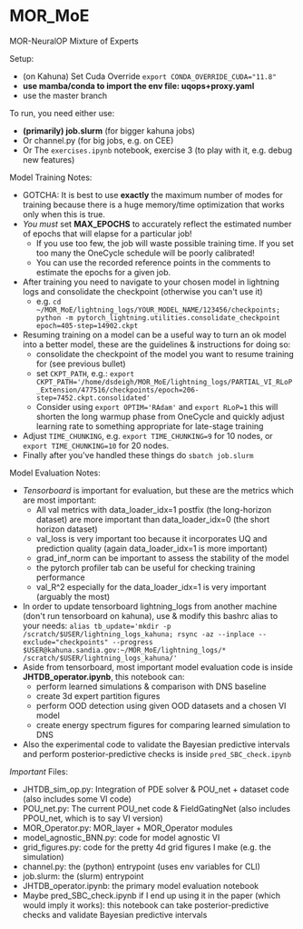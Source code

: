 # MOR_MoE
MOR-NeuralOP Mixture of Experts

Setup:
* (on Kahuna) Set Cuda Override `export CONDA_OVERRIDE_CUDA="11.8"`
* **use mamba/conda to import the env file: uqops+proxy.yaml**
* use the master branch

To run, you need either use:
* **(primarily) job.slurm** (for bigger kahuna jobs)
* Or channel.py (for big jobs, e.g. on CEE)
* Or The `exercises.ipynb` notebook, exercise 3 (to play with it, e.g. debug new features)

Model Training Notes:
* GOTCHA: It is best to use **exactly** the maximum number of modes for training because there is a huge memory/time optimization that works only when this is true.
* *You must* set **MAX_EPOCHS** to accurately reflect the estimated number of epochs that will elapse for a particular job!
  * If you use too few, the job will waste possible training time. If you set too many the OneCycle schedule will be poorly calibrated!
  * You can use the recorded reference points in the comments to estimate the epochs for a given job.
* After training you need to navigate to your chosen model in lightning logs and consolidate the checkpoint (otherwise you can't use it)
  * e.g. `cd ~/MOR_MoE/lightning_logs/YOUR_MODEL_NAME/123456/checkpoints; python -m pytorch_lightning.utilities.consolidate_checkpoint epoch=405-step=14902.ckpt`
* Resuming training on a model can be a useful way to turn an ok model into a better model, these are the guidelines & instructions for doing so:
  * consolidate the checkpoint of the model you want to resume training for (see previous bullet)
  * set `CKPT_PATH`, e.g.: `export CKPT_PATH='/home/dsdeigh/MOR_MoE/lightning_logs/PARTIAL_VI_RLoP_Extension/477516/checkpoints/epoch=206-step=7452.ckpt.consolidated'`
  * Consider using `export OPTIM='RAdam'` and `export RLoP=1` this will shorten the long warmup phase from OneCycle and quickly adjust learning rate to something appropriate for late-stage training
* Adjust `TIME_CHUNKING`, e.g. `export TIME_CHUNKING=9` for 10 nodes, or `export TIME_CHUNKING=10` for 20 nodes.
* Finally after you've handled these things do `sbatch job.slurm`

Model Evaluation Notes:
* *Tensorboard* is important for evaluation, but these are the metrics which are most important:
  * All val metrics with data_loader_idx=1 postfix (the long-horizon dataset) are more important than data_loader_idx=0 (the short horizon dataset)
  * val_loss is very important too because it incorporates UQ and prediction quality (again data_loader_idx=1 is more important)
  * grad_inf_norm can be important to assess the stability of the model
  * the pytorch profiler tab can be useful for checking training performance
  * val_R^2 especially for the data_loader_idx=1 is very important (arguably the most)
* In order to update tensorboard lightning_logs from another machine (don't run tensorboard on kahuna), use & modify this bashrc alias to your needs:
`alias tb_update='mkdir -p /scratch/$USER/lightning_logs_kahuna; rsync -az --inplace --exclude="checkpoints" --progress $USER@kahuna.sandia.gov:~/MOR_MoE/lightning_logs/* /scratch/$USER/lightning_logs_kahuna/'`
* Aside from tensorboard, most important model evaluation code is inside **JHTDB_operator.ipynb**, this notebook can:
  * perform learned simulations & comparison with DNS baseline
  * create 3d expert partition figures
  * perform OOD detection using given OOD datasets and a chosen VI model
  * create energy spectrum figures for comparing learned simulation to DNS
* Also the experimental code to validate the Bayesian predictive intervals and perform posterior-predictive checks is inside `pred_SBC_check.ipynb`

*Important* Files:
* JHTDB_sim_op.py: Integration of PDE solver & POU_net + dataset code (also includes some VI code)
* POU_net.py: The current POU_net code & FieldGatingNet (also includes PPOU_net, which is to say VI version)
* MOR_Operator.py: MOR_layer + MOR_Operator modules
* model_agnostic_BNN.py: code for model agnostic VI
* grid_figures.py: code for the pretty 4d grid figures I make (e.g. the simulation)
* channel.py: the (python) entrypoint (uses env variables for CLI)
* job.slurm: the (slurm) entrypoint
* JHTDB_operator.ipynb: the primary model evaluation notebook
* Maybe pred_SBC_check.ipynb if I end up using it in the paper (which would imply it works): this notebook can take posterior-predictive checks and validate Bayesian predictive intervals
